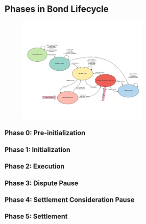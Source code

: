 # Phases in Bond Lifecycle

<div align="center">
	<img width="393" height="323" src="img/phases.png" alt="bondlifecyclephases">
	<br>
</div>

## Phase 0: Pre-initialization 

## Phase 1: Initialization

## Phase 2: Execution

## Phase 3: Dispute Pause

## Phase 4: Settlement Consideration Pause 

## Phase 5: Settlement

